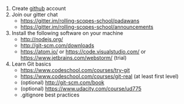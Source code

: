 1. Create [github](https://github.com/) account
2. Join our gitter chat
   * https://gitter.im/rolling-scopes-school/padawans
   * https://gitter.im/rolling-scopes-school/announcements
3. Install the following software on your machine
   * http://nodejs.org/
   * http://git-scm.com/downloads
   * https://atom.io/ or https://code.visualstudio.com/ or https://www.jetbrains.com/webstorm/ (trial) 
4. Learn Git basics
   * https://www.codeschool.com/courses/try-git
   * https://www.codeschool.com/courses/git-real (at least first level)
   * (optional) http://git-scm.com/book
   * (optional) https://www.udacity.com/course/ud775
   * .gitignore best practices
